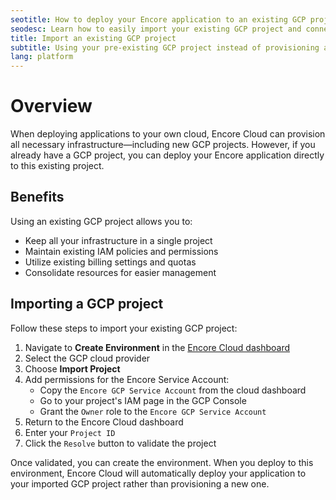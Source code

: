 ```yaml
---
seotitle: How to deploy your Encore application to an existing GCP project
seodesc: Learn how to easily import your existing GCP project and connect your Encore application to it.
title: Import an existing GCP project
subtitle: Using your pre-existing GCP project instead of provisioning a new one
lang: platform
---
```


# Overview

When deploying applications to your own cloud, Encore Cloud can provision all necessary infrastructure—including new GCP projects. However, if you already have a GCP project, you can deploy your Encore application directly to this existing project.

## Benefits

Using an existing GCP project allows you to:
- Keep all your infrastructure in a single project
- Maintain existing IAM policies and permissions
- Utilize existing billing settings and quotas
- Consolidate resources for easier management

## Importing a GCP project

Follow these steps to import your existing GCP project:

1. Navigate to **Create Environment** in the [Encore Cloud dashboard](https://app.encore.cloud)
2. Select the GCP cloud provider
3. Choose **Import Project**
4. Add permissions for the Encore Service Account:
   - Copy the `Encore GCP Service Account` from the cloud dashboard
   - Go to your project's IAM page in the GCP Console
   - Grant the `Owner` role to the `Encore GCP Service Account`
5. Return to the Encore Cloud dashboard
6. Enter your `Project ID` 
7. Click the `Resolve` button to validate the project

Once validated, you can create the environment. When you deploy to this environment, Encore Cloud will automatically deploy your application to your imported GCP project rather than provisioning a new one. 